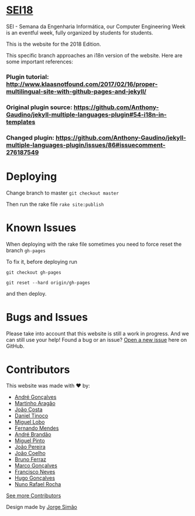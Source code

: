 # [SEI18](https://github.com/cesium/2018.seium.org)

SEI - Semana da Engenharia Informática, our Computer Engineering Week is an eventful week, fully organized by students for students.

This is the website for the 2018 Edition.

This specific branch approaches an i18n version of the website. Here are some important references:

### Plugin tutorial: http://www.klaasnotfound.com/2017/02/16/proper-multilingual-site-with-github-pages-and-jekyll/
### Original plugin source: https://github.com/Anthony-Gaudino/jekyll-multiple-languages-plugin#54-i18n-in-templates
### Changed plugin: https://github.com/Anthony-Gaudino/jekyll-multiple-languages-plugin/issues/86#issuecomment-276187549

# Deploying
Change branch to master `git checkout master`

Then run the rake file  `rake site:publish`

# Known Issues
When deploying with the rake file sometimes you need to force reset the branch `gh-pages`

To fix it, before deploying run

`git checkout gh-pages`

`git reset --hard origin/gh-pages`

and then deploy.

# Bugs and Issues

Please take into account that this website is still a work in progress. And we can still use your help!
Found a bug or an issue? [Open a new issue](https://github.com/cesium/2018.seium.org/issues) here on GitHub.

# Contributors

This website was made with :heart: by:

* [André Gonçalves](https://github.com/Simbs38)
* [Martinho Aragão](https://github.com/martinhoaragao)
* [João Costa](https://github.com/joaofcosta)
* [Daniel Tinoco](https://github.com/0urobor0s)
* [Miguel Lobo](https://github.com/MLobo1997)
* [Fernando Mendes](https://github.com/frmendes)
* [André Brandão](https://github.com/andrebrandao21)
* [Miguel Pinto](https://github.com/miguelpinto98)
* [João Pereira](https://github.com/jcp19)
* [João Coelho](https://github.com/joao-coelho)
* [Bruno Ferraz](https://github.com/brunomaf)
* [Marco Gonçalves](https://github.com/Barca88)
* [Francisco Neves](https://github.com/fntneves)
* [Hugo Gonçalves](https://github.com/Hugainz)
* [Nuno Rafael Rocha](https://github.com/nunorafaelrocha)

[See more Contributors](https://github.com/cesium/2018.seium.org/graphs/contributors)

Design made by [Jorge Simão](https://www.linkedin.com/in/jorgepedrosimao)

